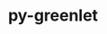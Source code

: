 ---
title: "py-greenlet"
layout: cache
categories: [package, develop-2025-01-12]
meta: {"versions": ["3.0.3", "3.1.1"], "compilers": ["gcc@=10.5.0", "gcc@=11.1.0", "gcc@=11.4.0", "gcc@=13.3.0", "gcc@=7.5.0", "gcc@=9.4.0", "oneapi@=2024.2.1"], "oss": ["centos7", "rhel8", "ubuntu18.04", "ubuntu20.04", "ubuntu22.04"], "platforms": ["linux"], "targets": ["aarch64", "neoverse_v2", "ppc64le", "x86_64_v3"], "stacks": ["data-vis-sdk", "developer-tools-aarch64-linux-gnu", "developer-tools-x86_64_v3-linux-gnu", "e4s", "e4s-neoverse-v2", "e4s-oneapi", "e4s-power", "radiuss", "root"], "num_specs": 10, "num_specs_by_stack": {"developer-tools-x86_64_v3-linux-gnu": 1, "root": 10, "developer-tools-aarch64-linux-gnu": 1, "radiuss": 1, "e4s-power": 1, "data-vis-sdk": 1, "e4s-neoverse-v2": 1, "e4s": 1, "e4s-oneapi": 3}}
spec_details: [{"hash": "zxmn6nttojvtfvg53cs4aeizr4newc3e", "compiler": "gcc@=10.5.0", "versions": ["3.1.1"], "os": "centos7", "platform": "linux", "target": "x86_64_v3", "variants": ["build_system=python_pip"], "stacks": ["developer-tools-x86_64_v3-linux-gnu", "root"], "size": "-", "tarball": "https://binaries.spack.io/develop-2025-01-12/build_cache/linux-centos7-x86_64_v3/gcc-10.5.0/py-greenlet-3.1.1/linux-centos7-x86_64_v3-gcc-10.5.0-py-greenlet-3.1.1-zxmn6nttojvtfvg53cs4aeizr4newc3e.spack"}, {"hash": "4qgehu6tievfebgdz2df6ib753jwcz33", "compiler": "gcc@=13.3.0", "versions": ["3.1.1"], "os": "rhel8", "platform": "linux", "target": "aarch64", "variants": ["build_system=python_pip"], "stacks": ["developer-tools-aarch64-linux-gnu", "root"], "size": "-", "tarball": "https://binaries.spack.io/develop-2025-01-12/build_cache/linux-rhel8-aarch64/gcc-13.3.0/py-greenlet-3.1.1/linux-rhel8-aarch64-gcc-13.3.0-py-greenlet-3.1.1-4qgehu6tievfebgdz2df6ib753jwcz33.spack"}, {"hash": "mdgygtdwy7m3fk72y2z6e2pwjytr6obx", "compiler": "gcc@=7.5.0", "versions": ["3.0.3"], "os": "ubuntu18.04", "platform": "linux", "target": "x86_64_v3", "variants": ["build_system=python_pip"], "stacks": ["radiuss", "root"], "size": "-", "tarball": "https://binaries.spack.io/develop-2025-01-12/build_cache/linux-ubuntu18.04-x86_64_v3/gcc-7.5.0/py-greenlet-3.0.3/linux-ubuntu18.04-x86_64_v3-gcc-7.5.0-py-greenlet-3.0.3-mdgygtdwy7m3fk72y2z6e2pwjytr6obx.spack"}, {"hash": "7ndhmn2i6ppgiufjlhaf5nghos74tt52", "compiler": "gcc@=9.4.0", "versions": ["3.1.1"], "os": "ubuntu20.04", "platform": "linux", "target": "ppc64le", "variants": ["build_system=python_pip"], "stacks": ["e4s-power", "root"], "size": "-", "tarball": "https://binaries.spack.io/develop-2025-01-12/build_cache/linux-ubuntu20.04-ppc64le/gcc-9.4.0/py-greenlet-3.1.1/linux-ubuntu20.04-ppc64le-gcc-9.4.0-py-greenlet-3.1.1-7ndhmn2i6ppgiufjlhaf5nghos74tt52.spack"}, {"hash": "uch4y6vbl4ympspfh4sbqxeliaxitknz", "compiler": "gcc@=11.1.0", "versions": ["3.1.1"], "os": "ubuntu20.04", "platform": "linux", "target": "x86_64_v3", "variants": ["build_system=python_pip"], "stacks": ["data-vis-sdk", "root"], "size": "-", "tarball": "https://binaries.spack.io/develop-2025-01-12/build_cache/linux-ubuntu20.04-x86_64_v3/gcc-11.1.0/py-greenlet-3.1.1/linux-ubuntu20.04-x86_64_v3-gcc-11.1.0-py-greenlet-3.1.1-uch4y6vbl4ympspfh4sbqxeliaxitknz.spack"}, {"hash": "prpfz7j7ilbo5l7vattm45lseqogabjx", "compiler": "gcc@=11.4.0", "versions": ["3.1.1"], "os": "ubuntu22.04", "platform": "linux", "target": "neoverse_v2", "variants": ["build_system=python_pip"], "stacks": ["root", "e4s-neoverse-v2"], "size": "-", "tarball": "https://binaries.spack.io/develop-2025-01-12/build_cache/linux-ubuntu22.04-neoverse_v2/gcc-11.4.0/py-greenlet-3.1.1/linux-ubuntu22.04-neoverse_v2-gcc-11.4.0-py-greenlet-3.1.1-prpfz7j7ilbo5l7vattm45lseqogabjx.spack"}, {"hash": "p6k2y2hh3vm6b267uthv25itshg5umku", "compiler": "gcc@=11.4.0", "versions": ["3.1.1"], "os": "ubuntu22.04", "platform": "linux", "target": "x86_64_v3", "variants": ["build_system=python_pip"], "stacks": ["root", "e4s"], "size": "-", "tarball": "https://binaries.spack.io/develop-2025-01-12/build_cache/linux-ubuntu22.04-x86_64_v3/gcc-11.4.0/py-greenlet-3.1.1/linux-ubuntu22.04-x86_64_v3-gcc-11.4.0-py-greenlet-3.1.1-p6k2y2hh3vm6b267uthv25itshg5umku.spack"}, {"hash": "ffnokz3rc33bvh3fqjchsjvb3rqbe7gj", "compiler": "oneapi@=2024.2.1", "versions": ["3.1.1"], "os": "ubuntu22.04", "platform": "linux", "target": "x86_64_v3", "variants": ["build_system=python_pip"], "stacks": ["e4s-oneapi", "root"], "size": "-", "tarball": "https://binaries.spack.io/develop-2025-01-12/build_cache/linux-ubuntu22.04-x86_64_v3/oneapi-2024.2.1/py-greenlet-3.1.1/linux-ubuntu22.04-x86_64_v3-oneapi-2024.2.1-py-greenlet-3.1.1-ffnokz3rc33bvh3fqjchsjvb3rqbe7gj.spack"}, {"hash": "t6dlithedu7ixqhe4j4d3txhy3bye5cd", "compiler": "oneapi@=2024.2.1", "versions": ["3.1.1"], "os": "ubuntu22.04", "platform": "linux", "target": "x86_64_v3", "variants": ["build_system=python_pip"], "stacks": ["e4s-oneapi", "root"], "size": "-", "tarball": "https://binaries.spack.io/develop-2025-01-12/build_cache/linux-ubuntu22.04-x86_64_v3/oneapi-2024.2.1/py-greenlet-3.1.1/linux-ubuntu22.04-x86_64_v3-oneapi-2024.2.1-py-greenlet-3.1.1-t6dlithedu7ixqhe4j4d3txhy3bye5cd.spack"}, {"hash": "4lqxujthcwpf5cgkixvtpo3jozamih7d", "compiler": "oneapi@=2024.2.1", "versions": ["3.1.1"], "os": "ubuntu22.04", "platform": "linux", "target": "x86_64_v3", "variants": ["build_system=python_pip"], "stacks": ["e4s-oneapi", "root"], "size": "-", "tarball": "https://binaries.spack.io/develop-2025-01-12/build_cache/linux-ubuntu22.04-x86_64_v3/oneapi-2024.2.1/py-greenlet-3.1.1/linux-ubuntu22.04-x86_64_v3-oneapi-2024.2.1-py-greenlet-3.1.1-4lqxujthcwpf5cgkixvtpo3jozamih7d.spack"}]
---